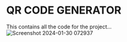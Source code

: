 # QR CODE GENERATOR
This contains all the code for the project...
![Screenshot 2024-01-30 072937](https://github.com/sunidhi1dec/Projects/assets/143324628/8cd2937a-8df3-47e3-9896-9d3af3b015ba)

